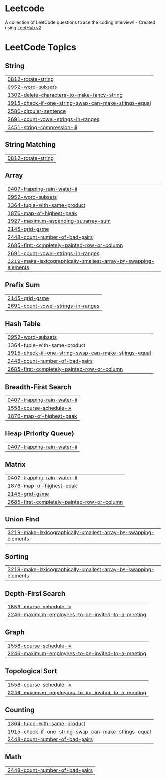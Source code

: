 # Leetcode
A collection of LeetCode questions to ace the coding interview! - Created using [LeetHub v2](https://github.com/arunbhardwaj/LeetHub-2.0)

<!---LeetCode Topics Start-->
# LeetCode Topics
## String
|  |
| ------- |
| [0812-rotate-string](https://github.com/srichaithanyareddy/Leetcode/tree/master/0812-rotate-string) |
| [0952-word-subsets](https://github.com/srichaithanyareddy/Leetcode/tree/master/0952-word-subsets) |
| [1302-delete-characters-to-make-fancy-string](https://github.com/srichaithanyareddy/Leetcode/tree/master/1302-delete-characters-to-make-fancy-string) |
| [1915-check-if-one-string-swap-can-make-strings-equal](https://github.com/srichaithanyareddy/Leetcode/tree/master/1915-check-if-one-string-swap-can-make-strings-equal) |
| [2580-circular-sentence](https://github.com/srichaithanyareddy/Leetcode/tree/master/2580-circular-sentence) |
| [2691-count-vowel-strings-in-ranges](https://github.com/srichaithanyareddy/Leetcode/tree/master/2691-count-vowel-strings-in-ranges) |
| [3451-string-compression-iii](https://github.com/srichaithanyareddy/Leetcode/tree/master/3451-string-compression-iii) |
## String Matching
|  |
| ------- |
| [0812-rotate-string](https://github.com/srichaithanyareddy/Leetcode/tree/master/0812-rotate-string) |
## Array
|  |
| ------- |
| [0407-trapping-rain-water-ii](https://github.com/srichaithanyareddy/Leetcode/tree/master/0407-trapping-rain-water-ii) |
| [0952-word-subsets](https://github.com/srichaithanyareddy/Leetcode/tree/master/0952-word-subsets) |
| [1364-tuple-with-same-product](https://github.com/srichaithanyareddy/Leetcode/tree/master/1364-tuple-with-same-product) |
| [1876-map-of-highest-peak](https://github.com/srichaithanyareddy/Leetcode/tree/master/1876-map-of-highest-peak) |
| [1927-maximum-ascending-subarray-sum](https://github.com/srichaithanyareddy/Leetcode/tree/master/1927-maximum-ascending-subarray-sum) |
| [2145-grid-game](https://github.com/srichaithanyareddy/Leetcode/tree/master/2145-grid-game) |
| [2448-count-number-of-bad-pairs](https://github.com/srichaithanyareddy/Leetcode/tree/master/2448-count-number-of-bad-pairs) |
| [2685-first-completely-painted-row-or-column](https://github.com/srichaithanyareddy/Leetcode/tree/master/2685-first-completely-painted-row-or-column) |
| [2691-count-vowel-strings-in-ranges](https://github.com/srichaithanyareddy/Leetcode/tree/master/2691-count-vowel-strings-in-ranges) |
| [3219-make-lexicographically-smallest-array-by-swapping-elements](https://github.com/srichaithanyareddy/Leetcode/tree/master/3219-make-lexicographically-smallest-array-by-swapping-elements) |
## Prefix Sum
|  |
| ------- |
| [2145-grid-game](https://github.com/srichaithanyareddy/Leetcode/tree/master/2145-grid-game) |
| [2691-count-vowel-strings-in-ranges](https://github.com/srichaithanyareddy/Leetcode/tree/master/2691-count-vowel-strings-in-ranges) |
## Hash Table
|  |
| ------- |
| [0952-word-subsets](https://github.com/srichaithanyareddy/Leetcode/tree/master/0952-word-subsets) |
| [1364-tuple-with-same-product](https://github.com/srichaithanyareddy/Leetcode/tree/master/1364-tuple-with-same-product) |
| [1915-check-if-one-string-swap-can-make-strings-equal](https://github.com/srichaithanyareddy/Leetcode/tree/master/1915-check-if-one-string-swap-can-make-strings-equal) |
| [2448-count-number-of-bad-pairs](https://github.com/srichaithanyareddy/Leetcode/tree/master/2448-count-number-of-bad-pairs) |
| [2685-first-completely-painted-row-or-column](https://github.com/srichaithanyareddy/Leetcode/tree/master/2685-first-completely-painted-row-or-column) |
## Breadth-First Search
|  |
| ------- |
| [0407-trapping-rain-water-ii](https://github.com/srichaithanyareddy/Leetcode/tree/master/0407-trapping-rain-water-ii) |
| [1558-course-schedule-iv](https://github.com/srichaithanyareddy/Leetcode/tree/master/1558-course-schedule-iv) |
| [1876-map-of-highest-peak](https://github.com/srichaithanyareddy/Leetcode/tree/master/1876-map-of-highest-peak) |
## Heap (Priority Queue)
|  |
| ------- |
| [0407-trapping-rain-water-ii](https://github.com/srichaithanyareddy/Leetcode/tree/master/0407-trapping-rain-water-ii) |
## Matrix
|  |
| ------- |
| [0407-trapping-rain-water-ii](https://github.com/srichaithanyareddy/Leetcode/tree/master/0407-trapping-rain-water-ii) |
| [1876-map-of-highest-peak](https://github.com/srichaithanyareddy/Leetcode/tree/master/1876-map-of-highest-peak) |
| [2145-grid-game](https://github.com/srichaithanyareddy/Leetcode/tree/master/2145-grid-game) |
| [2685-first-completely-painted-row-or-column](https://github.com/srichaithanyareddy/Leetcode/tree/master/2685-first-completely-painted-row-or-column) |
## Union Find
|  |
| ------- |
| [3219-make-lexicographically-smallest-array-by-swapping-elements](https://github.com/srichaithanyareddy/Leetcode/tree/master/3219-make-lexicographically-smallest-array-by-swapping-elements) |
## Sorting
|  |
| ------- |
| [3219-make-lexicographically-smallest-array-by-swapping-elements](https://github.com/srichaithanyareddy/Leetcode/tree/master/3219-make-lexicographically-smallest-array-by-swapping-elements) |
## Depth-First Search
|  |
| ------- |
| [1558-course-schedule-iv](https://github.com/srichaithanyareddy/Leetcode/tree/master/1558-course-schedule-iv) |
| [2246-maximum-employees-to-be-invited-to-a-meeting](https://github.com/srichaithanyareddy/Leetcode/tree/master/2246-maximum-employees-to-be-invited-to-a-meeting) |
## Graph
|  |
| ------- |
| [1558-course-schedule-iv](https://github.com/srichaithanyareddy/Leetcode/tree/master/1558-course-schedule-iv) |
| [2246-maximum-employees-to-be-invited-to-a-meeting](https://github.com/srichaithanyareddy/Leetcode/tree/master/2246-maximum-employees-to-be-invited-to-a-meeting) |
## Topological Sort
|  |
| ------- |
| [1558-course-schedule-iv](https://github.com/srichaithanyareddy/Leetcode/tree/master/1558-course-schedule-iv) |
| [2246-maximum-employees-to-be-invited-to-a-meeting](https://github.com/srichaithanyareddy/Leetcode/tree/master/2246-maximum-employees-to-be-invited-to-a-meeting) |
## Counting
|  |
| ------- |
| [1364-tuple-with-same-product](https://github.com/srichaithanyareddy/Leetcode/tree/master/1364-tuple-with-same-product) |
| [1915-check-if-one-string-swap-can-make-strings-equal](https://github.com/srichaithanyareddy/Leetcode/tree/master/1915-check-if-one-string-swap-can-make-strings-equal) |
| [2448-count-number-of-bad-pairs](https://github.com/srichaithanyareddy/Leetcode/tree/master/2448-count-number-of-bad-pairs) |
## Math
|  |
| ------- |
| [2448-count-number-of-bad-pairs](https://github.com/srichaithanyareddy/Leetcode/tree/master/2448-count-number-of-bad-pairs) |
<!---LeetCode Topics End-->